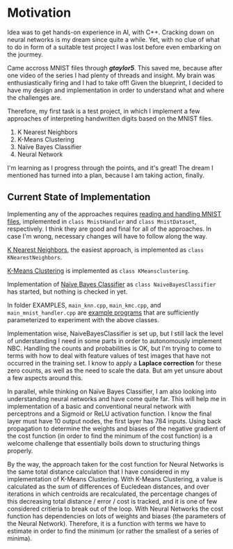 # Motivation
Idea was to get hands-on experience in AI, with C++. Cracking down on neural networks is my dream since quite a while. Yet, with no clue of what to do in form of a suitable test project I was lost before even embarking on the jourmey.

Came accross MNIST files through **_gtaylor5_**. This saved me, because after one video of the series I had plenty of threads and insight. My brain was enthusiastically firing and I had to take off! Given the blueprint, I decided to have my design and implementation in order to understand what and where the challenges are.

Therefore, my first task is a test project, in which I implement a few approaches of interpreting handwritten digits based on the MNIST files.
1. K Nearest Neighbors
2. K-Means Clustering
3. Naïve Bayes Classifier
4. Neural Network

I'm learning as I progress through the points, and it's great! The dream I mentioned has turned into a plan, because I am taking action, finally.
## Current State of Implementation
Implementing any of the approaches requires [reading and handling MNIST files](./mnist_idx_ubyte/README_MNIST_IDX.md), implemented in `class MnistHandler` and `class MnistDataset`, respectively. I think they are good and final for all of the approaches. In case I'm wrong, necessary changes will have to follow along the way.

[K Nearest Neighbors](./k_nearest_neighbors/README_KNN.md), the easiest approach, is implemented as `class KNearestNeighbors`.

[K-Means Clustering](./k_means_clustering/README_KMC.md) is implemented as `class KMeansclustering`.

Implementation of [Naïve Bayes Classifier](./naive_bayes_classifier/README_NBC.md) as `class NaiveBayesClassifier` has started, but nothing is checked in yet.

In folder EXAMPLES, `main_knn.cpp`, `main_kmc.cpp`, and `main_mnist_handler.cpp` are [example programs](./EXAMPLES/README_EXAMPLES.md) that are sufficiently parameterized to experiment with the above classes.

Implementation wise, NaiveBayesClassifier is set up, but I still lack the level of understanding I need in some parts in order to autonomously implement NBC. Handling the counts and probabilities <!-- (though, probabilities will not be used in final calculations) --> is OK, but I'm trying to come to terms with how to deal with feature values of test images that have not occurred in the training set.
I know to apply a **Laplace correction** for these zero counts, as well as the need to scale the data. But am yet unsure about a few aspects around this.

In parallel, while thinking on Naïve Bayes Classifier, I am also looking into understanding neural networks and have come quite far. This will help me in implementation of a basic and conventional neural network with perceptrons and a Sigmoid or ReLU activation function. I know the final layer must have 10 output nodes, the first layer has 784 inputs. Using back propagation to determine the weights and biases of the negative gradient of the cost function (in order to find the minimum of the cost function) is a welcome challenge that essentially boils down to structuring things properly.

By the way, the approach taken for the cost function for Neural Networks is the same total distance calculation that I have considered in my implementation of K-Means Clustering. With K-Means Clustering, a value is calculated as the sum of differences of Eucledean distances, and over iterations in which centroids are recalculated, the percentage changes of this decreasing total distance / error / cost is tracked, and it is one of few considered critieria to break out of the loop. With Neural Networks the cost function has dependencies on lots of weights and biases (the parameters of the Neural Network). Therefore, it is a function with terms we have to estimate in order to find the minimum (or rather the smallest of a series of minima).
